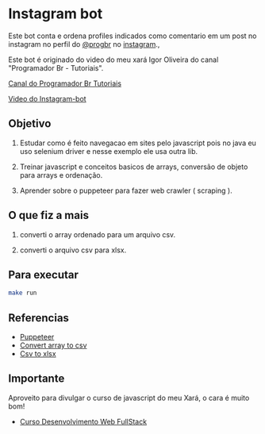 # Instagram bot

Este bot conta e ordena profiles indicados como comentario em um post no instagram no perfil do [@progbr](https://www.instagram.com/progbr/) no [instagram](https://www.instagram.com/).,

Este bot é originado do video do meu xará Igor Oliveira do canal "Programador Br - Tutoriais".

[Canal do Programador Br Tutoriais](https://www.youtube.com/channel/UC5WWNfEzz8gOzijWT9tsW8w)

[Video do Instagram-bot](https://www.youtube.com/watch?v=zrM7EwUXsYU)

## Objetivo

1. Estudar como é feito navegacao em sites pelo javascript pois no java eu uso selenium driver e nesse exemplo ele usa outra lib.

2. Treinar javascript e conceitos basicos de arrays, conversão de objeto para arrays e ordenação.

3. Aprender sobre o puppeteer para fazer web crawler ( scraping ).

## O que fiz a mais

1. converti o array ordenado para um arquivo csv.

2. converti o arquivo csv para xlsx.

## Para executar

```bash
make run
```

## Referencias

- [Puppeteer](https://github.com/puppeteer/puppeteer)
- [Convert array to csv](https://www.npmjs.com/package/convert-array-to-csv)
- [Csv to xlsx](https://www.npmjs.com/package/@aternus/csv-to-xlsx)

## Importante

Aproveito para divulgar o curso de javascript do meu Xará, o cara é muito bom!
    
- [Curso Desenvolvimento Web FullStack](https://programadorbr.com/?src=yttutbot)